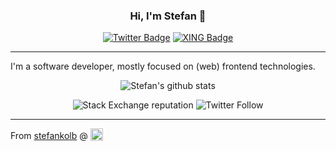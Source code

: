 <div style="text-align:center">

  ### Hi, I'm Stefan 👋

  [![Twitter Badge](https://img.shields.io/badge/-Twitter-1ca0f1?style=flat-square&labelColor=1ca0f1&logo=twitter&logoColor=white&link=https://twitter.com/stefan_kolb)](https://twitter.com/stefan_kolb)
  [![XING Badge](https://img.shields.io/badge/-XING-006567?style=flat-square&labelColor=006567&logo=xing&logoColor=white&link=https://www.xing.com/profile/Stefan_Kolb28)](https://www.xing.com/profile/Stefan_Kolb28)

</div>

---

I'm a software developer, mostly focused on (web) frontend technologies.

<div style="text-align:center">

  ![Stefan's github stats](https://github-readme-stats.vercel.app/api?username=stefankolb&show_icons=true&theme=gruvbox)

  ![Stack Exchange reputation](https://img.shields.io/stackexchange/stackoverflow/r/3917816?label=stackoverflow&logo=stackoverflow)
  ![Twitter Follow](https://img.shields.io/twitter/follow/stefan_kolb?label=twitter&style=social)

</div>

---

From [stefankolb](https://github.com/stefankolb) @ <img src="https://github.githubassets.com/images/icons/emoji/octocat.png?v8" style="height: 20px; vertical-align: text-bottom;" />

<!--
**stefankolb/stefankolb** is a ✨ _special_ ✨ repository because its `README.md` (this file) appears on your GitHub profile.

Here are some ideas to get you started:

- 🔭 I’m currently working on ...
- 🌱 I’m currently learning ...
- 👯 I’m looking to collaborate on ...
- 🤔 I’m looking for help with ...
- 💬 Ask me about ...
- 📫 How to reach me: ...
- 😄 Pronouns: ...
- ⚡ Fun fact: ...
-->
